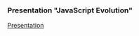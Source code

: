 ### Presentation "JavaScript Evolution"

[Presentation](https://rolling-scopes-school.github.io/elsuppo-JSFE2023Q1/presentation/)